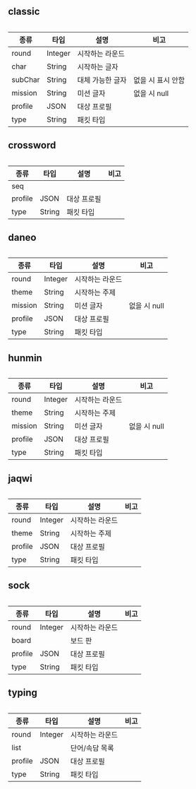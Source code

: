 ## classic
```json

```
| 종류    | 타입    | 설명             | 비고              |
|---------|---------|------------------|-------------------|
| round   | Integer | 시작하는 라운드  |                   |
| char    | String  | 시작하는 글자    |                   |
| subChar | String  | 대체 가능한 글자 | 없을 시 표시 안함 |
| mission | String  | 미션 글자        | 없을 시 null      |
| profile | JSON    | 대상 프로필      |                   |
| type    | String  | 패킷 타입        |                   |


## crossword
```json

```
| 종류    | 타입   | 설명        | 비고 |
|---------|--------|-------------|------|
| seq     |        |             |      |
| profile | JSON   | 대상 프로필 |      |
| type    | String | 패킷 타입   |      |

## daneo
```json

```
| 종류    | 타입    | 설명            | 비고         |
|---------|---------|-----------------|--------------|
| round   | Integer | 시작하는 라운드 |              |
| theme   | String  | 시작하는 주제   |              |
| mission | String  | 미션 글자       | 없을 시 null |
| profile | JSON    | 대상 프로필     |              |
| type    | String  | 패킷 타입       |              |

## hunmin
```json

```
| 종류    | 타입    | 설명            | 비고         |
|---------|---------|-----------------|--------------|
| round   | Integer | 시작하는 라운드 |              |
| theme   | String  | 시작하는 주제   |              |
| mission | String  | 미션 글자       | 없을 시 null |
| profile | JSON    | 대상 프로필     |              |
| type    | String  | 패킷 타입       |              |

## jaqwi
```json

```
| 종류    | 타입    | 설명            | 비고         |
|---------|---------|-----------------|--------------|
| round   | Integer | 시작하는 라운드 |              |
| theme   | String  | 시작하는 주제   |              |
| profile | JSON    | 대상 프로필     |              |
| type    | String  | 패킷 타입       |              |

## sock
```json

```
| 종류    | 타입    | 설명            | 비고 |
|---------|---------|-----------------|------|
| round   | Integer | 시작하는 라운드 |      |
| board   |         | 보드 판         |      |
| profile | JSON    | 대상 프로필     |      |
| type    | String  | 패킷 타입       |      |

## typing
```json

```
| 종류    | 타입    | 설명            | 비고 |
|---------|---------|-----------------|------|
| round   | Integer | 시작하는 라운드 |      |
| list    |         | 단어/속담 목록  |      |
| profile | JSON    | 대상 프로필     |      |
| type    | String  | 패킷 타입       |      |
